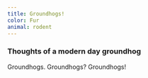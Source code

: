 ```yaml
---
title: Groundhogs!
color: Fur
animal: rodent
---
```


### Thoughts of a modern day groundhog

Groundhogs. Groundhogs? Groundhogs!